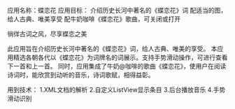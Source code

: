 应用名称：蝶恋花
应用目标：
介绍历史长河中著名的《蝶恋花》词
配适当的图，给人古典、唯美享受
配牛奶咖啡《蝶恋花》歌曲，可关闭或打开


徜徉古词之风，尽享蝶恋之美

此应用旨在介绍历史长河中著名的《蝶恋花》词，给人古典、唯美的享受。
本应用精选各朝各代以《蝶恋花》为词牌名的词展示。支持手势滑动操作，可进行查看下一首和上一首。
同时，应用集成了牛奶@咖啡的歌曲《蝶恋花》，使用户在阅读诗词时，能欣赏到动听的音乐，诗词歌赋，相得益彰。



用到技术：
1.XML文档的解析
2.自定义ListView显示条目
3.后台播放音乐
4.手势滑动识别